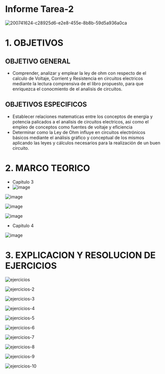 # Informe Tarea-2
![200741624-c28925d6-e2e8-455e-8b8b-59d5a936a0ca](https://user-images.githubusercontent.com/117187676/201806867-f4210a42-8761-4a03-a318-2fd5b4290bfe.png)
# 1. OBJETIVOS
## OBJETIVO GENERAL
* Comprender, analizar y emplear la ley de ohm con respecto de el calculo de Voltaje, Corrient y Resistencia en circuitos electricos mediante la lectura comprensiva de el libro propuesto, para que enriquezca el conocmiento de el analisis de circuitos.
## OBJETIVOS ESPECIFICOS
* Establecer relaciones matematicas entre los conceptos de energia y potencia palicados a el analisis de circuitos electricos, asi como el empleo de conceptos como fuentes de voltaje y eficiencia
* Determinar como la Ley de Ohm influye en circuitos electrónicos básicos mediante el análisis gráfico y conceptual de los mismos aplicando las leyes y cálculos necesarios para la realización de un buen circuito.
# 2. MARCO TEORICO
* Capitulo 3
* ![image](https://user-images.githubusercontent.com/117187676/202811572-39276291-bc21-4d1f-a959-9d4cd60f6c00.png)

![image](https://user-images.githubusercontent.com/117187676/202811580-96d0028b-01c6-418c-a7d2-69c6de5a2d9b.png)

![image](https://user-images.githubusercontent.com/117187676/202811601-fd4b7d51-a8ee-45d6-9315-ac9456e8e411.png)

![image](https://user-images.githubusercontent.com/117187676/202811612-95bc0e8a-d631-4c61-b06d-b7f2755fa276.png)

* Capitulo 4

![image](https://user-images.githubusercontent.com/117187676/202811682-485ad9a9-7350-4692-8325-ebc59ebbd571.png)

# 3. EXPLICACION Y RESOLUCION DE EJERCICIOS
![ejercicios](https://user-images.githubusercontent.com/117187676/202811954-c4d461b8-3a0a-4b2a-95ad-d10d4b5e3573.jpg)

![ejercicios-2](https://user-images.githubusercontent.com/117187676/202811957-8b64870a-f958-4410-aa40-4fdf530f11ce.jpg)

![ejercicios-3](https://user-images.githubusercontent.com/117187676/202811960-6d36796f-f6f1-4af2-a60a-b0a176eefa73.jpg)

![ejercicios-4](https://user-images.githubusercontent.com/117187676/202811922-262ea3ae-278d-49ed-aa5a-eb7efc243973.jpg)

![ejercicios-5](https://user-images.githubusercontent.com/117187676/202811928-42f24029-c9aa-43ee-94c6-9542a5224a43.jpg)

![ejercicios-6](https://user-images.githubusercontent.com/117187676/202811932-323bfe4c-ca45-4ad1-bb57-33732e602675.jpg)

![ejercicios-7](https://user-images.githubusercontent.com/117187676/202811936-fa5c101f-711d-4fee-9f2d-8d4c017e5dd1.jpg)

![ejercicios-8](https://user-images.githubusercontent.com/117187676/202811940-ebbda003-ea28-4f87-a0d2-6d212a156605.jpg)

![ejercicios-9](https://user-images.githubusercontent.com/117187676/202811947-acd331b6-48d4-4793-ab83-527df5f1872b.jpg)

![ejercicios-10](https://user-images.githubusercontent.com/117187676/202811951-a8a3df7b-b776-40dc-b110-29cbdc396857.jpg)
